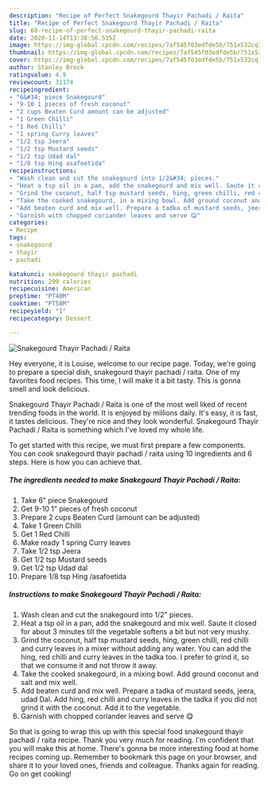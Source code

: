 ```yaml
---
description: "Recipe of Perfect Snakegourd Thayir Pachadi / Raita"
title: "Recipe of Perfect Snakegourd Thayir Pachadi / Raita"
slug: 68-recipe-of-perfect-snakegourd-thayir-pachadi-raita
date: 2020-11-14T13:38:56.535Z
image: https://img-global.cpcdn.com/recipes/7af545f03edfde5b/751x532cq70/snakegourd-thayir-pachadi-raita-recipe-main-photo.jpg
thumbnail: https://img-global.cpcdn.com/recipes/7af545f03edfde5b/751x532cq70/snakegourd-thayir-pachadi-raita-recipe-main-photo.jpg
cover: https://img-global.cpcdn.com/recipes/7af545f03edfde5b/751x532cq70/snakegourd-thayir-pachadi-raita-recipe-main-photo.jpg
author: Stanley Brock
ratingvalue: 4.9
reviewcount: 31174
recipeingredient:
- "6&#34; piece Snakegourd"
- "9-10 1 pieces of fresh coconut"
- "2 cups Beaten Curd amount can be adjusted"
- "1 Green Chilli"
- "1 Red Chilli"
- "1 spring Curry leaves"
- "1/2 tsp Jeera"
- "1/2 tsp Mustard seeds"
- "1/2 tsp Udad dal"
- "1/8 tsp Hing asafoetida"
recipeinstructions:
- "Wash clean and cut the snakegourd into 1/2&#34; pieces."
- "Heat a tsp oil in a pan, add the snakegourd and mix well. Saute it closed for about 3 minutes till the vegetable softens a bit but not very mushy."
- "Grind the coconut, half tsp mustard seeds, hing, green chilli, red chilli and curry leaves in a mixer without adding any water. You can add the hing, red chilli and curry leaves in the tadka too. I prefer to grind it, so that we consume it and not throw it away."
- "Take the cooked snakegourd, in a mixing bowl. Add ground coconut and salt and mix well."
- "Add beaten curd and mix well. Prepare a tadka of mustard seeds, jeera, udad Dal. Add hing, red chilli and curry leaves in the tadka if you did not grind it with the coconut. Add it to the vegetable."
- "Garnish with chopped coriander leaves and serve 😋"
categories:
- Recipe
tags:
- snakegourd
- thayir
- pachadi

katakunci: snakegourd thayir pachadi 
nutrition: 299 calories
recipecuisine: American
preptime: "PT40M"
cooktime: "PT58M"
recipeyield: "1"
recipecategory: Dessert

---
```



![Snakegourd Thayir Pachadi / Raita](https://img-global.cpcdn.com/recipes/7af545f03edfde5b/751x532cq70/snakegourd-thayir-pachadi-raita-recipe-main-photo.jpg)

Hey everyone, it is Louise, welcome to our recipe page. Today, we're going to prepare a special dish, snakegourd thayir pachadi / raita. One of my favorites food recipes. This time, I will make it a bit tasty. This is gonna smell and look delicious.

Snakegourd Thayir Pachadi / Raita is one of the most well liked of recent trending foods in the world. It is enjoyed by millions daily. It's easy, it is fast, it tastes delicious. They're nice and they look wonderful. Snakegourd Thayir Pachadi / Raita is something which I've loved my whole life.




To get started with this recipe, we must first prepare a few components. You can cook snakegourd thayir pachadi / raita using 10 ingredients and 6 steps. Here is how you can achieve that.

<!--inarticleads1-->

##### The ingredients needed to make Snakegourd Thayir Pachadi / Raita:

1. Take 6&#34; piece Snakegourd
1. Get 9-10 1&#34; pieces of fresh coconut
1. Prepare 2 cups Beaten Curd (amount can be adjusted)
1. Take 1 Green Chilli
1. Get 1 Red Chilli
1. Make ready 1 spring Curry leaves
1. Take 1/2 tsp Jeera
1. Get 1/2 tsp Mustard seeds
1. Get 1/2 tsp Udad dal
1. Prepare 1/8 tsp Hing /asafoetida




<!--inarticleads2-->

##### Instructions to make Snakegourd Thayir Pachadi / Raita:

1. Wash clean and cut the snakegourd into 1/2&#34; pieces.
1. Heat a tsp oil in a pan, add the snakegourd and mix well. Saute it closed for about 3 minutes till the vegetable softens a bit but not very mushy.
1. Grind the coconut, half tsp mustard seeds, hing, green chilli, red chilli and curry leaves in a mixer without adding any water. You can add the hing, red chilli and curry leaves in the tadka too. I prefer to grind it, so that we consume it and not throw it away.
1. Take the cooked snakegourd, in a mixing bowl. Add ground coconut and salt and mix well.
1. Add beaten curd and mix well. Prepare a tadka of mustard seeds, jeera, udad Dal. Add hing, red chilli and curry leaves in the tadka if you did not grind it with the coconut. Add it to the vegetable.
1. Garnish with chopped coriander leaves and serve 😋




So that is going to wrap this up with this special food snakegourd thayir pachadi / raita recipe. Thank you very much for reading. I'm confident that you will make this at home. There's gonna be more interesting food at home recipes coming up. Remember to bookmark this page on your browser, and share it to your loved ones, friends and colleague. Thanks again for reading. Go on get cooking!
